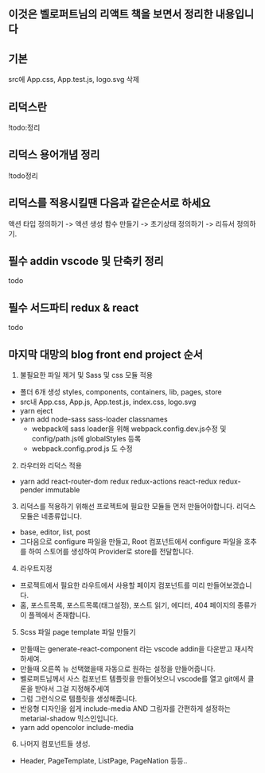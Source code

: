 ## 이것은 벨로퍼트님의 리액트 책을 보면서 정리한 내용입니다

기본
----------
src에 App.css, App.test.js, logo.svg 삭제

리덕스란
-----
!todo:정리

리덕스 용어개념 정리
------
!todo정리

리덕스를 적용시킬땐 다음과 같은순서로 하세요
------
액션 타입 정의하기 -> 액션 생성 함수 만들기 -> 초기상태 정의하기 -> 리듀서 정의하기.


필수 addin vscode 및 단축키 정리
------
todo

필수 서드파티 redux & react
------
todo


마지막 대망의  blog front end project 순서
----------------------------
1. 불필요한 파일 제거 및 Sass 및 css 모듈 적용
 - 폴더 6개 생성 styles, components, containers, lib, pages, store
 - src내 App.css, App.js, App.test.js, index.css, logo.svg
 - yarn eject
 - yarn add node-sass sass-loader classnames
    - webpack에 sass loader을 위해 webpack.config.dev.js수정 및 config/path.js에 globalStyles 등록
    - webpack.config.prod.js 도 수정

2. 라우터와 리덕스 적용
 - yarn add react-router-dom redux redux-actions react-redux redux-pender immutable
 
3. 리덕스를 적용하기 위해선 프로젝트에 필요한 모듈들 먼저 만들어야합니다. 리덕스 모듈은 네종류입니다.
 - base, editor, list, post
 - 그다음으로 configure 파일을 만들고, Root 컴포넌트에서 configure 파일을 호추를 하여 스토어를 생성하여 Provider로 store를 전달합니다.

 4. 라우트지정
  - 프로젝트에서 필요한 라우트에서 사용할 페이지 컴포넌트를 미리 만들어보겠습니다.
  - 홈, 포스트목록, 포스트목록(태그설정), 포스트 읽기, 에디터, 404 페이지의 종류가 이 플젝에서 존재합니다.

5. Scss 파일 page template 파일 만들기
 - 만들때는 generate-react-component 라는 vscode addin을 다운받고 재시작하세여.
 - 만들때 오른쪽 뉴 선택했을때 자동으로 원하는 설정을 만들어줍니다.
 - 벨로퍼트님께서 사스 컴포넌트 템플릿을 만들어놧으니 vscode를 열고 git에서 클론을 받아서 그걸 지정해주세여
 - 그럼 그런식으로 템플릿을 생성해줍니다.
 - 반응형 디자인을 쉽게 include-media AND 그림자를 간편하게 설정하는 metarial-shadow 믹스인입니다.
 - yarn add opencolor include-media

6. 나머지 컴포넌트들 생성.
 - Header, PageTemplate, ListPage, PageNation 등등..